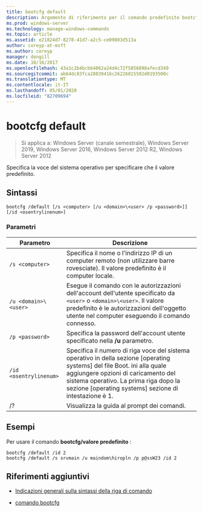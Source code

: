 ```yaml
---
title: bootcfg default
description: Argomento di riferimento per il comando predefinito bootcfg, che specifica la voce del sistema operativo da designare come impostazione predefinita.
ms.prod: windows-server
ms.technology: manage-windows-commands
ms.topic: article
ms.assetid: e21824d7-8278-41d7-a2c5-ce09803d513a
author: coreyp-at-msft
ms.author: coreyp
manager: dongill
ms.date: 10/16/2017
ms.openlocfilehash: 43a1c2b4bcbb4062a24d4c72f5856898afecd349
ms.sourcegitcommit: ab64dc83fca28039416c26226815502d0193500c
ms.translationtype: MT
ms.contentlocale: it-IT
ms.lasthandoff: 05/01/2020
ms.locfileid: "82709694"
---
```

# <a name="bootcfg-default"></a>bootcfg default

> Si applica a: Windows Server (canale semestrale), Windows Server 2019, Windows Server 2016, Windows Server 2012 R2, Windows Server 2012

Specifica la voce del sistema operativo per specificare che il valore predefinito.

## <a name="syntax"></a>Sintassi

```
bootcfg /default [/s <computer> [/u <domain>\<user> /p <password>]] [/id <osentrylinenum>]
```

### <a name="parameters"></a>Parametri

| Parametro | Descrizione |
| --------- | ----------- |
| `/s <computer>` | Specifica il nome o l'indirizzo IP di un computer remoto (non utilizzare barre rovesciate). Il valore predefinito è il computer locale. |
| `/u <domain>\<user>`  | Esegue il comando con le autorizzazioni dell'account dell'utente specificato da `<user>` o `<domain>\<user>`. Il valore predefinito è le autorizzazioni dell'oggetto utente nel computer eseguendo il comando connesso. |
| `/p <password>` | Specifica la password dell'account utente specificato nella **/u** parametro. |
| `/id <osentrylinenum>` | Specifica il numero di riga voce del sistema operativo in della sezione [operating systems] del file Boot. ini alla quale aggiungere opzioni di caricamento del sistema operativo. La prima riga dopo la sezione [operating systems] sezione di intestazione è 1. |
| /? | Visualizza la guida al prompt dei comandi. |

## <a name="examples"></a>Esempi

Per usare il comando **bootcfg/valore predefinito** :

```
bootcfg /default /id 2
bootcfg /default /s srvmain /u maindom\hiropln /p p@ssW23 /id 2
```

## <a name="additional-references"></a>Riferimenti aggiuntivi

- [Indicazioni generali sulla sintassi della riga di comando](command-line-syntax-key.md)

- [comando bootcfg](bootcfg.md)

